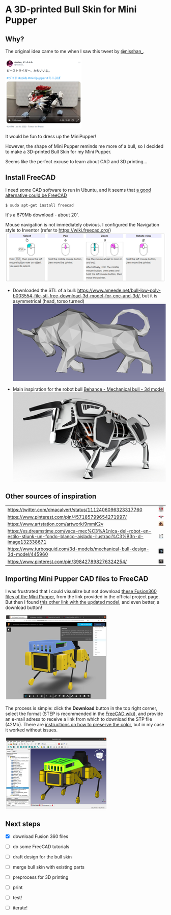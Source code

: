 # A 3D-printed Bull Skin for Mini Pupper

## Why?
The original idea came to me when I saw this tweet by [@nisshan_](https://twitter.com/nisshan_).

[<img src="./assets/images/nisshan-tweet.png" alt=" " width="240" />](https://twitter.com/nisshan_/status/1480923457621983233?s=20)

It would be fun to dress up the MiniPupper!

However, the shape of Mini Pupper reminds me more of a bull, so I decided to make a 3D-printed Bull Skin for my Mini Pupper. 

Seems like the perfect excuse to learn about CAD and 3D printing...

## Install FreeCAD

I need some CAD software to run in Ubuntu, and it seems that [a good alternative could be FreeCAD](https://itsfoss.com/cad-software-linux/)

```
$ sudo apt-get install freecad
```
It's a 679Mb download - about 20'.

Mouse navigation is not immediately obvious. I configured the Navigation style to Inventor (refer to https://wiki.freecad.org/)
![Screenshot from 2022-01-17 01-04-39](./assets/images/mouse-freeCAD.png)

* Downloaded the STL of a bull: https://www.ameede.net/bull-low-poly-b003554-file-stl-free-download-3d-model-for-cnc-and-3d/, but it is asymmetrical (head, torso turned)
![Screenshot from 2022-01-17 01-57-54](./assets/images/STL-bull.png)

* Main inspiration for the robot bull [Behance - Mechanical bull - 3d model](https://www.behance.net/gallery/27627969/Mechanical-bull-3d-model)
![Screenshot from 2022-01-17 01-08-13](./assets/images/behance-bull.png)

## Other sources of inspiration

|    |    |
| -- | -- |
| https://twitter.com/dmacalvert/status/1112406096323317760  |  <img src="./assets/images/D3APcfpUgAAhkn3.jpg" alt=" " width="240" /> |
| https://www.pinterest.com/pin/457185799654271997/  | <img src="./assets/images/0f7c763a50cad9706fed969c29846d5e.jpg" alt=" " width="240" /> |
| https://www.artstation.com/artwork/9mmK2v | <img src="./assets/images/john-france-bull.png" width="240" /> |
| https://es.dreamstime.com/vaca-mec%C3%A1nica-del-robot-en-estilo-stiunk-un-fondo-blanco-aislado-ilustraci%C3%B3n-d-image132338671 | <img src="./assets/images/vaca-mecánica-del-robot-en-estilo-stiunk-un-fondo-blanco-aislado-ilustración-d-132338671.jpg" width="240" /> |
| https://www.turbosquid.com/3d-models/mechanical-bull-design-3d-model/445960 | <img src="./assets/images/taurus.jpg" width="240" /> |
| https://www.pinterest.com/pin/398427898276324254/ | <img src="./assets/images/pinterest-bull.png" alt =" " width="240" /> |

## Importing Mini Pupper CAD files to FreeCAD

I was frustrated that I could visualize but not download [these Fusion360 files of the Mini Pupper](https://a360.co/3fS15a1), from the link provided in the official project page. But then I found [this other link with the updated model](https://myhub.autodesk360.com/ue2d9cf55/g/shares/SH9285eQTcf875d3c5392da49ebed9324f4d), and even better, a download button!

![](./assets/images/minipupper-in-Fusion360_xs.png)

The process is simple: click the **Download** button in the top right corner, select the format (STEP is recommended in the [FreeCAD wiki](https://wiki.freecadweb.org/Migrating_to_FreeCAD_from_Fusion360)), and provide an e-mail adress to receive a link from which to download the STP file (42Mb). There are [instructions on how to preserve the color](https://forum.freecadweb.org/viewtopic.php?f=3&t=50308), but in my case it worked without issues.

![](./assets/images/minipupper-in-FreeCAD_xs.png)

## Next steps
- [X] download Fusion 360 files
- [ ] do some FreeCAD tutorials
- [ ] draft design for the bull skin
- [ ] merge bull skin with existing parts
- [ ] preprocess for 3D printing
- [ ] print
- [ ] test!
- [ ] iterate!





